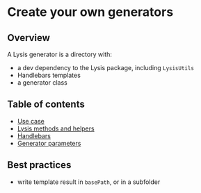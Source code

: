 # Create your own generators

## Overview

A Lysis generator is a directory with:

- a dev dependency to the Lysis package, including `LysisUtils`
- Handlebars templates
- a generator class

## Table of contents

- [Use case](use-case.md)
- [Lysis methods and helpers](lysisutils.md)
- [Handlebars](handlebars.md)
- [Generator parameters](generator-parameters.md)

## Best practices

- write template result in `basePath`, or in a subfolder
